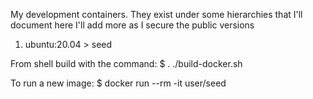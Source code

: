 My development containers.
They exist under some hierarchies that I'll document here
I'll add more as I secure the public versions

1) ubuntu:20.04 > seed

From shell build with the command:
$ . ./build-docker.sh

To run a new image:
$ docker run --rm -it user/seed

